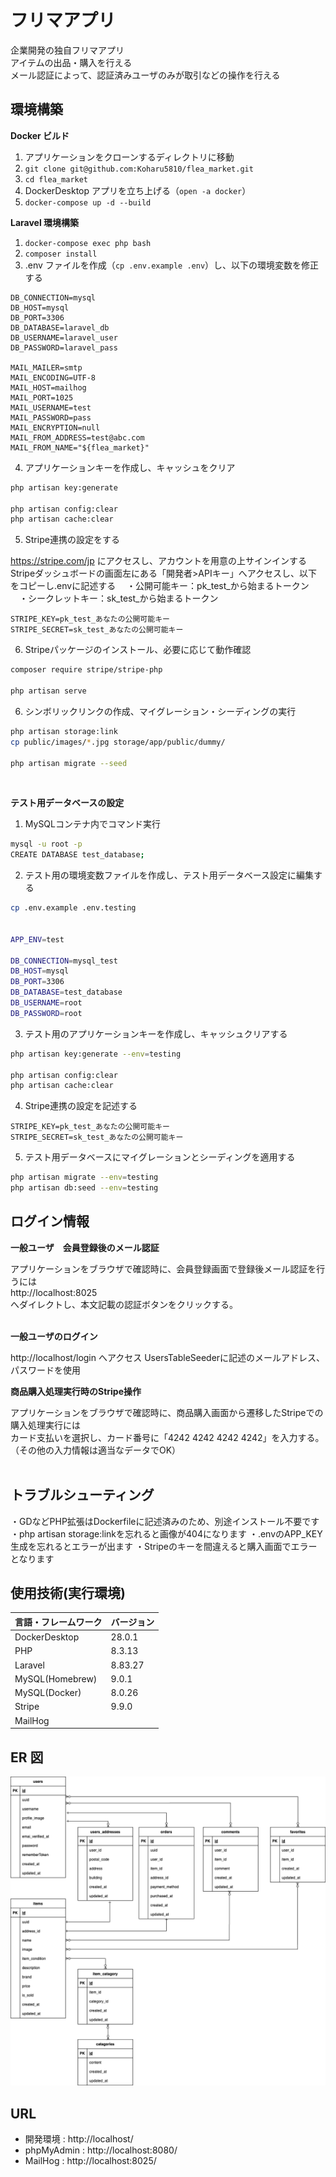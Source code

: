 # フリマアプリ

企業開発の独自フリマアプリ  
アイテムの出品・購入を行える  
メール認証によって、認証済みユーザのみが取引などの操作を行える

## 環境構築

**Docker ビルド**

1. アプリケーションをクローンするディレクトリに移動
2. `git clone git@github.com:Koharu5810/flea_market.git`
3. `cd flea_market`
4. DockerDesktop アプリを立ち上げる（`open -a docker`）
5. `docker-compose up -d --build`

**Laravel 環境構築**

1. `docker-compose exec php bash`
2. `composer install`
3. .env ファイルを作成（`cp .env.example .env`）し、以下の環境変数を修正する

```text
DB_CONNECTION=mysql
DB_HOST=mysql
DB_PORT=3306
DB_DATABASE=laravel_db
DB_USERNAME=laravel_user
DB_PASSWORD=laravel_pass

MAIL_MAILER=smtp
MAIL_ENCODING=UTF-8
MAIL_HOST=mailhog
MAIL_PORT=1025
MAIL_USERNAME=test
MAIL_PASSWORD=pass
MAIL_ENCRYPTION=null
MAIL_FROM_ADDRESS=test@abc.com
MAIL_FROM_NAME="${flea_market}"
```

4. アプリケーションキーを作成し、キャッシュをクリア

```bash
php artisan key:generate

php artisan config:clear
php artisan cache:clear
```

5. Stripe連携の設定をする

https://stripe.com/jp にアクセスし、アカウントを用意の上サインインする
Stripeダッシュボードの画面左にある「開発者>APIキー」へアクセスし、以下をコピーし.envに記述する
　・公開可能キー：pk_test_から始まるトークン
　・シークレットキー：sk_test_から始まるトークン

```text
STRIPE_KEY=pk_test_あなたの公開可能キー
STRIPE_SECRET=sk_test_あなたの公開可能キー
```

6. Stripeパッケージのインストール、必要に応じて動作確認

``` bash
composer require stripe/stripe-php

php artisan serve
```

6. シンボリックリンクの作成、マイグレーション・シーディングの実行

```bash
php artisan storage:link
cp public/images/*.jpg storage/app/public/dummy/

php artisan migrate --seed
```
<br>

**テスト用データベースの設定**

1. MySQLコンテナ内でコマンド実行

``` bash
mysql -u root -p
CREATE DATABASE test_database;
```

2. テスト用の環境変数ファイルを作成し、テスト用データベース設定に編集する

``` bash
cp .env.example .env.testing


APP_ENV=test

DB_CONNECTION=mysql_test
DB_HOST=mysql
DB_PORT=3306
DB_DATABASE=test_database
DB_USERNAME=root
DB_PASSWORD=root
```

3. テスト用のアプリケーションキーを作成し、キャッシュクリアする

``` bash
php artisan key:generate --env=testing

php artisan config:clear
php artisan cache:clear
```

4. Stripe連携の設定を記述する

```text
STRIPE_KEY=pk_test_あなたの公開可能キー
STRIPE_SECRET=sk_test_あなたの公開可能キー
```

5. テスト用データベースにマイグレーションとシーディングを適用する

``` bash
php artisan migrate --env=testing
php artisan db:seed --env=testing
```


## ログイン情報

**一般ユーザ　会員登録後のメール認証**

アプリケーションをブラウザで確認時に、会員登録画面で登録後メール認証を行うには  
http://localhost:8025  
へダイレクトし、本文記載の認証ボタンをクリックする。
<br><br>

**一般ユーザのログイン**

http://localhost/login へアクセス
UsersTableSeederに記述のメールアドレス、パスワードを使用

**商品購入処理実行時のStripe操作**

アプリケーションをブラウザで確認時に、商品購入画面から遷移したStripeでの購入処理実行には  
カード支払いを選択し、カード番号に「4242 4242 4242 4242」を入力する。  
（その他の入力情報は適当なデータでOK）
<br><br>


## トラブルシューティング

・GDなどPHP拡張はDockerfileに記述済みのため、別途インストール不要です
・php artisan storage:linkを忘れると画像が404になります
・.envのAPP_KEY生成を忘れるとエラーが出ます
・Stripeのキーを間違えると購入画面でエラーとなります


## 使用技術(実行環境)

| 言語・フレームワーク | バージョン |
| :------------------- | :--------- |
| DockerDesktop        | 28.0.1     |
| PHP                  | 8.3.13     |
| Laravel              | 8.83.27    |
| MySQL(Homebrew)      | 9.0.1      |
| MySQL(Docker)        | 8.0.26     |
| Stripe               | 9.9.0      |
| MailHog              |            |

## ER 図

![alt](erd.png)

## URL

- 開発環境 : http://localhost/
- phpMyAdmin : http://localhost:8080/
- MailHog : http://localhost:8025/
